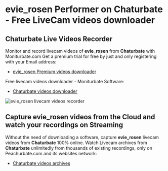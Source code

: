 # evie_rosen Performer on Chaturbate - Free LiveCam videos downloader

## Chaturbate Live Videos Recorder

Monitor and record livecam videos of **evie_rosen** from **Chaturbate** with Moniturbate.com
Get a premium trial for free by just and only registering with your Email address:
* [evie_rosen Premium videos downloader](https://moniturbate.com/request-demo-licence-key.html)

Free livecam videos downloader - Moniturbate Software:
* [Chaturbate videos downloader](https://moniturbate.com/moniturbate-download-software.html)

![evie_rosen livecam videos recorder](https://peachurnet.com/templates/moniturbate-software.png)


## Capture evie_rosen videos from the Cloud and watch your recordings on Streaming

Without the need of downloading a software, capture **evie_rosen** livecam videos from **Chaturbate** 100% online.
Watch Livecam archives from **Chaturbate** unlimitedly from thousands of existing recordings, only on Peachurbate.com and its websites network:
* [Chaturbate videos archives](https://peachurnet.com/)